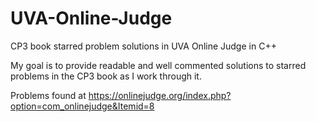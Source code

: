 # UVA-Online-Judge
CP3 book starred problem solutions in UVA Online Judge in C++


My goal is to provide readable and well commented solutions to starred problems in the CP3 book as I work through it.

Problems found at https://onlinejudge.org/index.php?option=com_onlinejudge&Itemid=8
